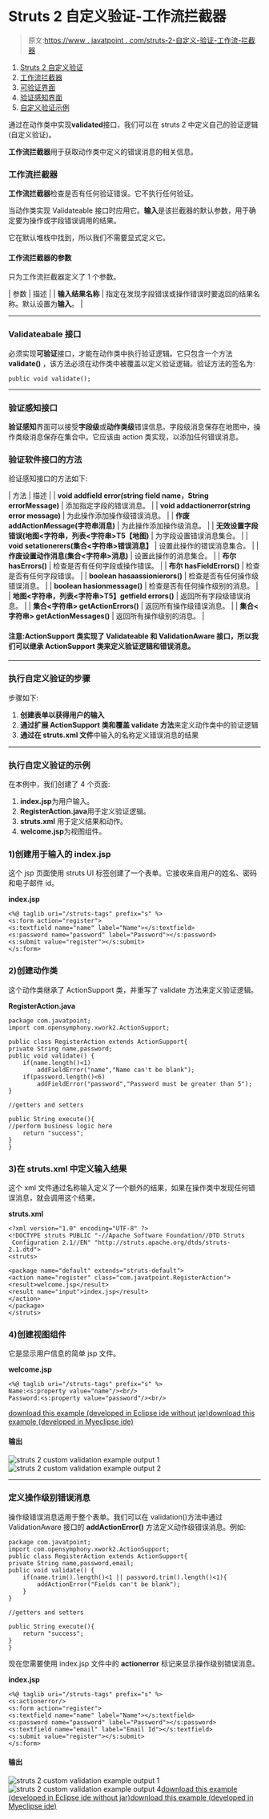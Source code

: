 # Struts 2 自定义验证-工作流拦截器

> 原文:[https://www . javatpoint . com/struts-2-自定义-验证-工作流-拦截器](https://www.javatpoint.com/struts-2-custom-validation-workflow-interceptor)

1.  [Struts 2 自定义验证](#)
2.  [工作流拦截器](#)
3.  [可验证界面](#)
4.  [验证感知界面](#)
5.  [自定义验证示例](#)

通过在动作类中实现**validated**接口，我们可以在 struts 2 中定义自己的验证逻辑(自定义验证)。

**工作流拦截器**用于获取动作类中定义的错误消息的相关信息。

### 工作流拦截器

**工作流拦截器**检查是否有任何验证错误。它不执行任何验证。

当动作类实现 Validateable 接口时应用它。**输入**是该拦截器的默认参数，用于确定要为操作或字段错误调用的结果。

它在默认堆栈中找到，所以我们不需要显式定义它。

#### 工作流拦截器的参数

只为工作流拦截器定义了 1 个参数。

| 参数 | 描述 |
| **输入结果名称** | 指定在发现字段错误或操作错误时要返回的结果名称。默认设置为**输入**。 |

* * *

### Validateabale 接口

必须实现**可验证**接口，才能在动作类中执行验证逻辑。它只包含一个方法 **validate()** ，该方法必须在动作类中被覆盖以定义验证逻辑。验证方法的签名为:

```
public void validate();

```

* * *

### 验证感知接口

**验证感知**界面可以接受**字段级**或**动作类级**错误信息。字段级消息保存在地图中，操作类级消息保存在集合中。它应该由 action 类实现，以添加任何错误消息。

### 验证软件接口的方法

验证感知接口的方法如下:

| 方法 | 描述 |
| **void addfield error(string field name，String errorMessage)** | 添加指定字段的错误消息。 |
| **void addactionerror(string error message)** | 为此操作添加操作级错误消息。 |
| **作废 addActionMessage(字符串消息)** | 为此操作添加操作级消息。 |
| **无效设置字段错误(地图<字符串，列表<字符串>T5【地图)** | 为字段设置错误消息集合。 |
| **void setationerers(集合<字符串>错误消息】** | 设置此操作的错误消息集合。 |
| **作废设置动作消息(集合<字符串>消息)** | 设置此操作的消息集合。 |
| **布尔 hasErrors()** | 检查是否有任何字段或操作错误。 |
| **布尔 hasFieldErrors()** | 检查是否有任何字段错误。 |
| **boolean hasaassionierors()** | 检查是否有任何操作级错误消息。 |
| **boolean hasionmessage()** | 检查是否有任何操作级别的消息。 |
| **地图<字符串，列表<字符串>T5】getfield errors()** | 返回所有字段级错误消息。 |
| **集合<字符串> getActionErrors()** | 返回所有操作级错误消息。 |
| **集合<字符串> getActionMessages()** | 返回所有操作级别的消息。 |

#### 注意:ActionSupport 类实现了 Validateable 和 ValidationAware 接口，所以我们可以继承 ActionSupport 类来定义验证逻辑和错误消息。

* * *

### 执行自定义验证的步骤

步骤如下:

1.  **创建表单以获得用户的输入**
2.  **通过扩展 ActionSupport 类和覆盖 validate 方法**来定义动作类中的验证逻辑
3.  **通过在 struts.xml 文件**中输入的名称定义错误消息的结果

* * *

### 执行自定义验证的示例

在本例中，我们创建了 4 个页面:

1.  **index.jsp**为用户输入。
2.  **RegisterAction.java**用于定义验证逻辑。
3.  **struts.xml** 用于定义结果和动作。
4.  **welcome.jsp**为视图组件。

### 1)创建用于输入的 index.jsp

这个 jsp 页面使用 struts UI 标签创建了一个表单。它接收来自用户的姓名、密码和电子邮件 id。

**index.jsp**

```
<%@ taglib uri="/struts-tags" prefix="s" %>
<s:form action="register">
<s:textfield name="name" label="Name"></s:textfield>
<s:password name="password" label="Password"></s:password>
<s:submit value="register"></s:submit>
</s:form>

```

### 2)创建动作类

这个动作类继承了 ActionSupport 类，并重写了 validate 方法来定义验证逻辑。

**RegisterAction.java**

```
package com.javatpoint;
import com.opensymphony.xwork2.ActionSupport;

public class RegisterAction extends ActionSupport{
private String name,password;
public void validate() {
	if(name.length()<1)
		addFieldError("name","Name can't be blank");
	if(password.length()<6)
		addFieldError("password","Password must be greater than 5");
}

//getters and setters

public String execute(){
//perform business logic here
	return "success";
}
}

```

### 3)在 struts.xml 中定义输入结果

这个 xml 文件通过名称输入定义了一个额外的结果，如果在操作类中发现任何错误消息，就会调用这个结果。

**struts.xml**

```
<?xml version="1.0" encoding="UTF-8" ?>
<!DOCTYPE struts PUBLIC "-//Apache Software Foundation//DTD Struts
 Configuration 2.1//EN" "http://struts.apache.org/dtds/struts-2.1.dtd">
<struts>

<package name="default" extends="struts-default">
<action name="register" class="com.javatpoint.RegisterAction">
<result>welcome.jsp</result>
<result name="input">index.jsp</result>
</action>
</package>
</struts>    

```

### 4)创建视图组件

它是显示用户信息的简单 jsp 文件。

**welcome.jsp**

```
<%@ taglib uri="/struts-tags" prefix="s" %>
Name:<s:property value="name"/><br/>
Password:<s:property value="password"/><br/>

```

[download this example (developed in Eclipse ide without jar)](https://static.javatpoint.com/src/st/eclipse/customvalidation.zip)[download this example (developed in Myeclipse ide)](https://static.javatpoint.com/src/st/customvalidation.zip)

#### 输出

![struts 2 custom validation example output 1](../Images/5bc79ce419e292297bc821f7e9801594.png) ![struts 2 custom validation example output 2](../Images/a315279f2b91574b85cbb681487eb401.png)

* * *

### 定义操作级别错误消息

操作级错误消息适用于整个表单。我们可以在 validation()方法中通过 ValidationAware 接口的 **addActionError()** 方法定义动作级错误消息。例如:

```
package com.javatpoint;
import com.opensymphony.xwork2.ActionSupport;
public class RegisterAction extends ActionSupport{
private String name,password,email;
public void validate() {
	if(name.trim().length()<1 || password.trim().length()<1){
		addActionError("Fields can't be blank");
	}
}

//getters and setters

public String execute(){
	return "success";
}
}

```

现在您需要使用 index.jsp 文件中的 **actionerror** 标记来显示操作级别错误消息。

**index.jsp**

```
<%@ taglib uri="/struts-tags" prefix="s" %>
<s:actionerror/>
<s:form action="register">
<s:textfield name="name" label="Name"></s:textfield>
<s:password name="password" label="Password"></s:password>
<s:textfield name="email" label="Email Id"></s:textfield>
<s:submit value="register"></s:submit>
</s:form>

```

#### 输出

![struts 2 custom validation example output 1](../Images/5bc79ce419e292297bc821f7e9801594.png) ![struts 2 custom validation example output 4](../Images/f9b32dfcf6837b1cb2ca7cde65f3296e.png)[download this example (developed in Eclipse ide without jar)](https://static.javatpoint.com/src/st/eclipse/customvalidation.zip)[download this example (developed in Myeclipse ide)](https://static.javatpoint.com/src/st/customvalidation.zip)